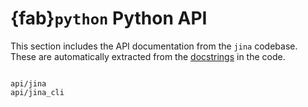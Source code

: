 # {fab}`python` Python API

This section includes the API documentation from the `jina` codebase. These are automatically extracted from the [docstrings](https://peps.python.org/pep-0257/) in the code.

```{toctree}

api/jina
api/jina_cli
```
